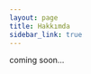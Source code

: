 ```yaml
---
layout: page
title: Hakkımda
sidebar_link: true
---
```


<p class="message">
  coming soon...
</p>

